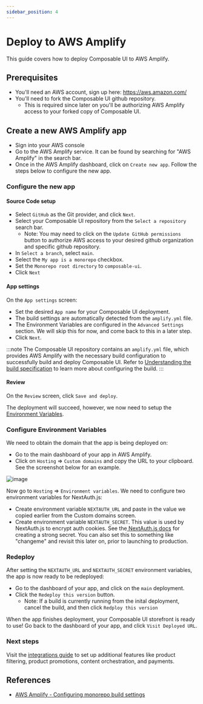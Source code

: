```yaml
---
sidebar_position: 4
---
```


# Deploy to AWS Amplify

This guide covers how to deploy Composable UI to AWS Amplify.

##  Prerequisites

- You'll need an AWS account, sign up here: https://aws.amazon.com/
- You'll need to fork the Composable UI github repository.
   - This is required since later on you'll be authorizing AWS Amplify access to your forked copy of Composable UI.

## Create a new AWS Amplify app
- Sign into your AWS console
- Go to the  AWS Amplify service. It can be found by searching for "AWS Amplify" in the search bar.
- Once in the AWS Amplify dashboard, click on `Create new app`. Follow the steps below to configure the new app.

### Configure the new app

#### Source Code setup
- Select `GitHub` as the Git provider, and click `Next`.
- Select your Composable UI repository from the `Select a repository` search bar.
   - Note: You may need to click on the `Update GitHub permissions` button to authorize AWS access to your desired github organization and specific github repository.
- In `Select a branch`, select `main`.
- Select the `My app is a monorepo` checkbox. 
- Set the `Monorepo root directory` to `composable-ui`.
- Click `Next`

#### App settings

On the `App settings` screen:
- Set the desired `App name` for your Composable UI deployment. 
- The build settings are automatically detected from the `amplify.yml` file.
- The Environment Variables are configured in the `Advanced Settings` section. We will skip this for now, and come back to this in a later step.
- Click `Next`.


:::note
The Composable UI repository contains an `amplify.yml` file, which provides AWS Amplify with the necessary build configuration to successfully build and deploy Composable UI. Refer to [Understanding the build specification](https://docs.aws.amazon.com/amplify/latest/userguide/yml-specification-syntax.html) to learn more about configuring the build.
:::

#### Review
On the `Review` screen, click `Save and deploy`.

The deployment will succeed, however, we now need to setup the [Environment Variables](#configure-environment-variables).


### Configure Environment Variables

We need to obtain the domain that the app is being deployed on: 
- Go to the main dashboard of your app in AWS Amplify.
- Click on `Hosting` => `Custom domains` and copy the URL to your clipboard. See the screenshot below for an example.

![image](/img/custom-domains.png)

Now go to `Hosting` => `Environment variables`. We need to configure two environment variables for NextAuth.js:
- Create environment variable `NEXTAUTH_URL` and paste in the value we copied earlier from the Custom domains screen.
- Create environment variable `NEXTAUTH_SECRET`. This value is used by NextAuth.js to encrypt auth cookies. See the[ NextAuth.js docs](https://next-auth.js.org/configuration/options#nextauth_secret) for creating a strong secret. You can also set this to something like "changeme" and revisit this later on, prior to launching to production.

### Redeploy

After setting the `NEXTAUTH_URL` and `NEXTAUTH_SECRET` environment variables, the app is now ready to be redeployed:
- Go to the  dashboard of your app, and click on the `main` deployment.
- Click the `Redeploy this version` button.
   - Note: If a build is currently running from the inital deployment, cancel the build, and then click `Redploy this version`

When the app finishes deployment, your Composable UI storefront is ready to use! Go back to the dashboard of your app, and click `Visit Deployed URL`. 

### Next steps

Visit the [integrations guide](../integrations/overview.md) to set up additional features like product filtering, product promotions, content orchestration, and payments.

## References

- [AWS Amplify - Configuring monorepo build settings](https://docs.aws.amazon.com/amplify/latest/userguide/monorepo-configuration.html)






